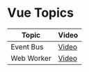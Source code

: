 # Vue Topics

| Topic      | Video                                                |
| ---------- | ---------------------------------------------------- |
| Event Bus  | [Video](https://www.youtube.com/watch?v=kZVuVF4i_YE) |
| Web Worker | [Video](https://www.youtube.com/watch?v=RrjW5Jg_A84) |
